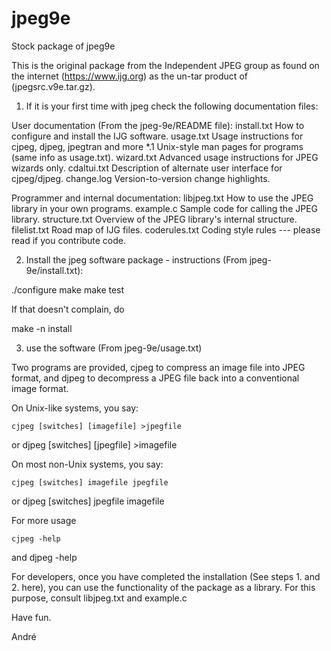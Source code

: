 # jpeg9e
Stock package of jpeg9e

This is the original package from the Independent JPEG group as found on the internet (https://www.ijg.org)
as the un-tar product of (jpegsrc.v9e.tar.gz).

1. If it is your first time with jpeg check the following documentation files:

User documentation (From the jpeg-9e/README file):
  install.txt		How to configure and install the IJG software.
  usage.txt 		Usage instructions for cjpeg, djpeg, jpegtran and more
  *.1			Unix-style man pages for programs (same info as usage.txt).
  wizard.txt		Advanced usage instructions for JPEG wizards only.
  cdaltui.txt		Description of alternate user interface for cjpeg/djpeg.
  change.log		Version-to-version change highlights.

Programmer and internal documentation:
  libjpeg.txt		  How to use the JPEG library in your own programs.
  example.c		    Sample code for calling the JPEG library.
  structure.txt		Overview of the JPEG library's internal structure.
  filelist.txt		Road map of IJG files.
  coderules.txt 	Coding style rules --- please read if you contribute code.

2. Install the jpeg software package - instructions (From jpeg-9e/install.txt):

./configure
make
make test

If that doesn't complain, do

make -n install

3. use the software (From jpeg-9e/usage.txt)

Two programs are provided, cjpeg to compress an image file into JPEG format,
and djpeg to decompress a JPEG file back into a conventional image format.

On Unix-like systems, you say:

	cjpeg [switches] [imagefile] >jpegfile
or
	djpeg [switches] [jpegfile]  >imagefile

On most non-Unix systems, you say:

	cjpeg [switches] imagefile jpegfile
or
	djpeg [switches] jpegfile  imagefile

For more usage 

	cjpeg -help
and
	djpeg -help
  
For developers, once you have completed the installation (See steps 1. and 2. here), you can use the functionality of the package as a library. For this purpose, consult libjpeg.txt and example.c

Have fun.

André


